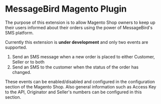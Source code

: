 # MessageBird Magento Plugin

The purpose of this extension is to allow Magento Shop owners to keep up their users informed about their orders using the power of MessageBird's SMS platform.

Currently this extension is **under development** and only two events are supported.

1. Send an SMS message when a new order is placed to either Customer, Seller or to both
2. Send an SMS to the customer when the status of the order has changed.

These events can be enabled/disabled and configured in the configuration section of the Magento Shop. Also general information such as Access Key to the API, Originator and Seller's numbers can be configured in this section.

